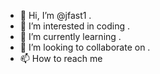 - 👋 Hi, I’m @jfast1 .
- 👀 I’m interested in coding .
- 🌱 I’m currently learning .
- 💞️ I’m looking to collaborate on .
- 📫 How to reach me 

<!---
jfast1/jfast1 is a ✨ special ✨ repository because its `README.md` (this file) appears on your GitHub profile.
You can click the Preview link to take a look at your changes.
--->
